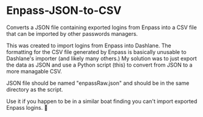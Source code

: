 # Enpass-JSON-to-CSV
Converts a JSON file containing exported logins from Enpass into a CSV file that can be imported by other passwords managers.

This was created to import logins from Enpass into Dashlane. The formatting for the CSV file generated by Enpass is basically unusable to Dashlane's importer (and likely many others.) My solution was to just export the data as JSON and use a Python script (this) to convert from JSON to a more managable CSV.

JSON file should be named "enpassRaw.json" and should be in the same directory as the script.

Use it if you happen to be in a similar boat finding you can't import exported Enpass logins.
:shrug:
